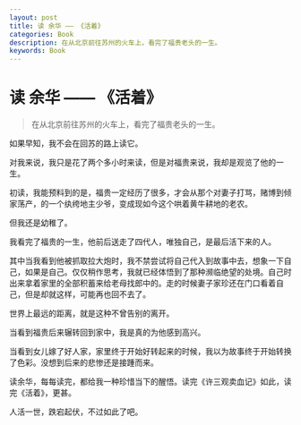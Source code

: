 ```yaml
---
layout: post
title: 读 余华 —— 《活着》
categories: Book
description: 在从北京前往苏州的火车上，看完了福贵老头的一生。
keywords: Book
---
```


# 读 余华 —— 《活着》

> 在从北京前往苏州的火车上，看完了福贵老头的一生。



如果早知，我不会在回苏的路上读它。

对我来说，我只是花了两个多小时来读，但是对福贵来说，我却是观览了他的一生。

初读，我能预料到的是，福贵一定经历了很多，才会从那个对妻子打骂，赌博到倾家荡产，的一个纨绔地主少爷，变成现如今这个哄着黄牛耕地的老农。

但我还是幼稚了。

我看完了福贵的一生，他前后送走了四代人，唯独自己，是最后活下来的人。

其中当我看到他被抓取拉大炮时，我不禁尝试将自己代入到故事中去，想象一下自己，如果是自己。仅仅稍作思考，我就已经体悟到了那种濒临绝望的处境。自己时出来拿着家里的全部积蓄来给老母找郎中的。走的时候妻子家珍还在门口看着自己，但是却就这样，可能再也回不去了。

世界上最远的距离，就是这种不曾告别的离开。

当看到福贵后来辗转回到家中，我是真的为他感到高兴。

当看到女儿嫁了好人家，家里终于开始好转起来的时候，我以为故事终于开始转换了色彩。没想到后来的悲惨还是接踵而来。

读余华，每每读完，都给我一种珍惜当下的醒悟。读完《许三观卖血记》如此，读完《活着》，更甚。

人活一世，跌宕起伏，不过如此了吧。



